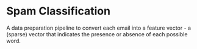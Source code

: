 # Spam Classification
A data preparation pipeline to convert each email into a feature vector - a (sparse) vector that indicates the presence or absence of each possible word. 